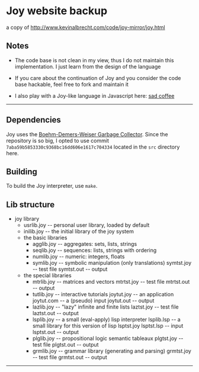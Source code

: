 # Joy website backup

a copy of http://www.kevinalbrecht.com/code/joy-mirror/joy.html

## Notes
* The code base is not clean in my view, thus I do not maintain this implementation. I just learn from the design of the language

* If you care about the continuation of Joy and you consider the code base hackable, feel free to fork and maintain it

* I also play with a Joy-like language in Javascript here: [sad coffee](https://github.com/xieyuheng/sad-coffee)

-----------------------------------

## Dependencies
  Joy uses the [Boehm-Demers-Weiser Garbage Collector](https://github.com/ivmai/bdwgc). Since the repository is so big, I opted to use commit `7aba59b5853330c9368bc16dd606e1617c704334` located in the `src` directory here.

## Building

To build the Joy interpreter, use `make`.

## Lib structure

* joy library
  * usrlib.joy -- personal user library, loaded by default
  * inilib.joy -- the initial library of the joy system
  * the basic libraries
    * agglib.joy -- aggregates: sets, lists, strings
    * seqlib.joy -- sequences: lists, strings with ordering
    * numlib.joy -- numeric: integers, floats
    * symlib.joy -- symbolic manipulation (only translations)
      symtst.joy -- test file
      symtst.out -- output
  * the special libraries
    * mtrlib.joy -- matrices and vectors
      mtrtst.joy -- test file
      mtrtst.out -- output
    * tutlib.joy -- interactive tutorials
      joytut.joy -- an application
      joytut.com -- a (pseudo) input
      joytut.out -- output
    * lazlib.joy -- "lazy" infinite and finite lists
      laztst.joy -- test file
      laztst.out -- output
    * lsplib.joy -- a small (eval-apply) lisp interpreter
      lsplib.lsp -- a small library for this version of lisp
      lsptst.joy
      lsptst.lsp -- input
      lsptst.out -- output
    * plglib.joy -- propositional logic semantic tableaux
      plgtst.joy -- test file
      plgtst.out -- output
    * grmlib.joy -- grammar library (generating and parsing)
      grmtst.joy -- test file
      grmtst.out -- output

-----------------------------------

